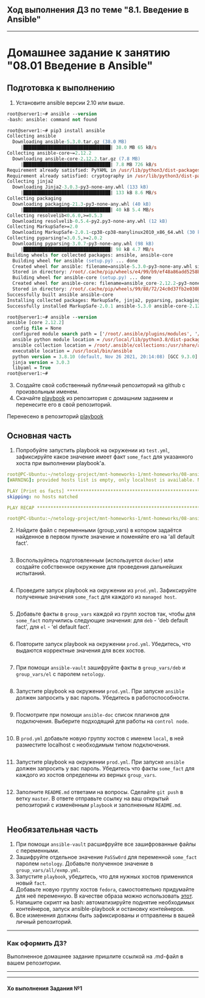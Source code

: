 ## Ход выполнения ДЗ по теме "8.1. Введение в Ansible"

--------

# Домашнее задание к занятию "08.01 Введение в Ansible"

## Подготовка к выполнению
1. Установите ansible версии 2.10 или выше.
```ps
root@server1:~# ansible --version
-bash: ansible: command not found
```
```ps
root@server1:~# pip3 install ansible
Collecting ansible
  Downloading ansible-5.3.0.tar.gz (38.0 MB)
     |████████████████████████████████| 38.0 MB 65 kB/s 
Collecting ansible-core~=2.12.2
  Downloading ansible-core-2.12.2.tar.gz (7.8 MB)
     |████████████████████████████████| 7.8 MB 726 kB/s 
Requirement already satisfied: PyYAML in /usr/lib/python3/dist-packages (from ansible-core~=2.12.2->ansible) (5.3.1)
Requirement already satisfied: cryptography in /usr/lib/python3/dist-packages (from ansible-core~=2.12.2->ansible) (2.8)
Collecting jinja2
  Downloading Jinja2-3.0.3-py3-none-any.whl (133 kB)
     |████████████████████████████████| 133 kB 8.6 MB/s 
Collecting packaging
  Downloading packaging-21.3-py3-none-any.whl (40 kB)
     |████████████████████████████████| 40 kB 5.4 MB/s 
Collecting resolvelib<0.6.0,>=0.5.3
  Downloading resolvelib-0.5.4-py2.py3-none-any.whl (12 kB)
Collecting MarkupSafe>=2.0
  Downloading MarkupSafe-2.0.1-cp38-cp38-manylinux2010_x86_64.whl (30 kB)
Collecting pyparsing!=3.0.5,>=2.0.2
  Downloading pyparsing-3.0.7-py3-none-any.whl (98 kB)
     |████████████████████████████████| 98 kB 4.7 MB/s 
Building wheels for collected packages: ansible, ansible-core
  Building wheel for ansible (setup.py) ... done
  Created wheel for ansible: filename=ansible-5.3.0-py3-none-any.whl size=63194604 sha256=bb4a4949104df11efe536aa3cf3f30c8a0285bdd58e0addc4272de93da457492
  Stored in directory: /root/.cache/pip/wheels/e4/99/b9/ef48a86add5258b2ad29f037ec9892f09ba27df769f15ec250
  Building wheel for ansible-core (setup.py) ... done
  Created wheel for ansible-core: filename=ansible_core-2.12.2-py3-none-any.whl size=2073804 sha256=eed5288334026d58c4d4533b10647591d29cb2660fe4c3f4b7fe78376b3272aa
  Stored in directory: /root/.cache/pip/wheels/99/88/72/24c0d37fb2e030bce4186f7bfae8694d2d862d344f9470155d
Successfully built ansible ansible-core
Installing collected packages: MarkupSafe, jinja2, pyparsing, packaging, resolvelib, ansible-core, ansible
Successfully installed MarkupSafe-2.0.1 ansible-5.3.0 ansible-core-2.12.2 jinja2-3.0.3 packaging-21.3 pyparsing-3.0.7 resolvelib-0.5.4
```
```ps
root@server1:~# ansible --version
ansible [core 2.12.2]
  config file = None
  configured module search path = ['/root/.ansible/plugins/modules', '/usr/share/ansible/plugins/modules']
  ansible python module location = /usr/local/lib/python3.8/dist-packages/ansible
  ansible collection location = /root/.ansible/collections:/usr/share/ansible/collections
  executable location = /usr/local/bin/ansible
  python version = 3.8.10 (default, Nov 26 2021, 20:14:08) [GCC 9.3.0]
  jinja version = 3.0.3
  libyaml = True
root@server1:~# 

```
3. Создайте свой собственный публичный репозиторий на github с произвольным именем.
4. Скачайте [playbook](./playbook/) из репозитория с домашним заданием и перенесите его в свой репозиторий.

Перенесено в репозиторий [playbook](https://github.com/zakharovnpa/03-mnt-homeworks/tree/main/08-ansible-01-base/playbook)

## Основная часть
1. Попробуйте запустить playbook на окружении из `test.yml`, зафиксируйте какое значение имеет факт `some_fact` для указанного хоста при выполнении playbook'a.
```yml
root@PC-Ubuntu:~/netology-project/mnt-homeworks-1/mnt-homeworks/08-ansible-01-base/playbook# ansible-playbook site.yml 
[WARNING]: provided hosts list is empty, only localhost is available. Note that the implicit localhost does not match 'all'

PLAY [Print os facts] ****************************************************************************************************************************************************************************************
skipping: no hosts matched

PLAY RECAP ***************************************************************************************************************************************************************************************************

root@PC-Ubuntu:~/netology-project/mnt-homeworks-1/mnt-homeworks/08-ansible-01-base/playbook# 
```

2. Найдите файл с переменными (group_vars) в котором задаётся найденное в первом пункте значение и поменяйте его на 'all default fact'.
```yml

```

3. Воспользуйтесь подготовленным (используется `docker`) или создайте собственное окружение для проведения дальнейших испытаний.
```yml

```

4. Проведите запуск playbook на окружении из `prod.yml`. Зафиксируйте полученные значения `some_fact` для каждого из `managed host`.
```yml

```

5. Добавьте факты в `group_vars` каждой из групп хостов так, чтобы для `some_fact` получились следующие значения: для `deb` - 'deb default fact', для `el` - 'el default fact'.
```yml

```

6.  Повторите запуск playbook на окружении `prod.yml`. Убедитесь, что выдаются корректные значения для всех хостов.
```yml

```

7. При помощи `ansible-vault` зашифруйте факты в `group_vars/deb` и `group_vars/el` с паролем `netology`.
```yml

```

8. Запустите playbook на окружении `prod.yml`. При запуске `ansible` должен запросить у вас пароль. Убедитесь в работоспособности.
```yml

```

9. Посмотрите при помощи `ansible-doc` список плагинов для подключения. Выберите подходящий для работы на `control node`.
```yml

```

10. В `prod.yml` добавьте новую группу хостов с именем  `local`, в ней разместите localhost с необходимым типом подключения.
```yml

```

11. Запустите playbook на окружении `prod.yml`. При запуске `ansible` должен запросить у вас пароль. Убедитесь что факты `some_fact` для каждого из хостов определены из верных `group_vars`.
```yml

```

12. Заполните `README.md` ответами на вопросы. Сделайте `git push` в ветку `master`. В ответе отправьте ссылку на ваш открытый репозиторий с изменённым `playbook` и заполненным `README.md`.
```yml

```


## Необязательная часть

1. При помощи `ansible-vault` расшифруйте все зашифрованные файлы с переменными.
2. Зашифруйте отдельное значение `PaSSw0rd` для переменной `some_fact` паролем `netology`. Добавьте полученное значение в `group_vars/all/exmp.yml`.
3. Запустите `playbook`, убедитесь, что для нужных хостов применился новый `fact`.
4. Добавьте новую группу хостов `fedora`, самостоятельно придумайте для неё переменную. В качестве образа можно использовать [этот](https://hub.docker.com/r/pycontribs/fedora).
5. Напишите скрипт на bash: автоматизируйте поднятие необходимых контейнеров, запуск ansible-playbook и остановку контейнеров.
6. Все изменения должны быть зафиксированы и отправлены в вашей личный репозиторий.

---

### Как оформить ДЗ?

Выполненное домашнее задание пришлите ссылкой на .md-файл в вашем репозитории.

---

-----------



#### Хо выполнения Задания №1
